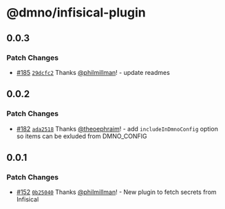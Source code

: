 # @dmno/infisical-plugin

## 0.0.3

### Patch Changes

- [#185](https://github.com/dmno-dev/dmno/pull/185) [`29dcfc2`](https://github.com/dmno-dev/dmno/commit/29dcfc2e6dc9021b30305f694954b4af61dd9d8c) Thanks [@philmillman](https://github.com/philmillman)! - update readmes

## 0.0.2

### Patch Changes

- [#182](https://github.com/dmno-dev/dmno/pull/182) [`ada2518`](https://github.com/dmno-dev/dmno/commit/ada25181ea966b3be92b5c8ae061afceb3bc3659) Thanks [@theoephraim](https://github.com/theoephraim)! - add `includeInDmnoConfig` option so items can be exluded from DMNO_CONFIG

## 0.0.1

### Patch Changes

- [#152](https://github.com/dmno-dev/dmno/pull/152) [`0b25040`](https://github.com/dmno-dev/dmno/commit/0b250403e8f55ae553cab102b3a3b2d9603528d2) Thanks [@philmillman](https://github.com/philmillman)! - New plugin to fetch secrets from Infisical
